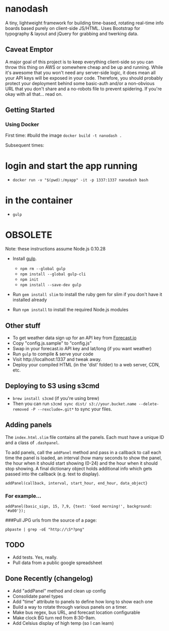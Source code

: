 # nanodash

A tiny, lightweight framework for building time-based, rotating real-time info boards based purely on client-side JS/HTML. Uses Bootstrap for typography & layout and jQuery for grabbing and twerking data.

## Caveat Emptor

A major goal of this project is to keep everything client-side so you can throw this thing on AWS or somewhere cheap and be up and running. While it's awesome that you won't need any server-side logic, it does mean all your API keys will be exposed in your code. Therefore, you should probably protect your deployment behind some basic-auth and/or a non-obvious URL that you don't share and a no-robots file to prevent spidering. If you're okay with all that... read on.

## Getting Started

### Using Docker

First time:
#build the image
`docker build -t nanodash .`

Subsequent times:
# login and start the app running
- `docker run -v "$(pwd):/myapp" -it -p 1337:1337 nanodash bash`
# in the container
- `gulp`

# OBSOLETE
Note: these instructions assume Node.js 0.10.28
  - Install [gulp](https://github.com/gulpjs/gulp/blob/master/docs/getting-started.md).
    - `npm rm --global gulp`
    - `npm install --global gulp-cli`
    - `npm init`
    - `npm install --save-dev gulp`

  - Run `gem install slim` to install the ruby gem for slim if you don't have it installed already
  - Run `npm install` to install the required Node.js modules


## Other stuff  
  - To get weather data sign up for an API key from [Forecast.io](https://developer.forecast.io/)
  - Copy "config.js.sample" to "config.js"
  - Swap in your forecast.io API key and lat/long (if you want weather)
  - Run `gulp` to compile & serve your code
  - Visit http://localhost:1337 and tweak away.
  - Deploy your compiled HTML (in the 'dist' folder) to a web server, CDN, etc.

## Deploying to S3 using s3cmd
- `brew install s3cmd` (if you're using brew)
- Then you can run `s3cmd sync dist/ s3://your.bucket.name --delete-removed -P --rexclude=.git*` to sync your files.


## Adding panels
The `index.html.slim` file contains all the panels. Each must have a unique ID and a class of `.dashpanel`.

To add panels, call the `addPanel` method and pass in a callback to call each time the panel is loaded, an interval (how many seconds to show the panel, the hour when it should start showing (0-24) and the hour when it should stop showing. A final dictionary object holds additional info which gets passed into the callback (e.g. text to display).

```
addPanel(callback, interval, start_hour, end_hour, data_object}
```

### For example...
```
addPanel(basic_sign, 15, 7,9, {text: 'Good morning!', background: '#a00'});
```

###Pull JPG urls from the source of a page:
```
pbpaste | grep -oE "http://\S*?png"
```

## TODO

- Add tests. Yes, really.
- Pull data from a public google spreadsheet

## Done Recently (changelog)
- Add "addPanel" method and clean up config
- Consolidate panel types
- Add "time" attribute to panels to define how long to show each one
- Build a way to rotate through various panels on a timer.
- Make bus regex, bus URL, and forecast location configurable
- Make clock BG turn red from 8:30-9am.
- Add Celsius display of high temp (so I can learn)

